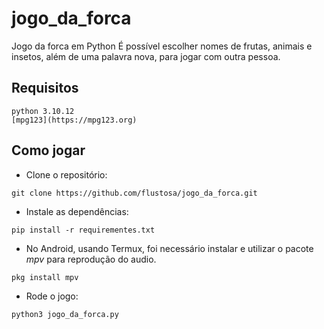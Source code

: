 # jogo_da_forca
Jogo da forca em Python
É possível escolher nomes de frutas, animais e insetos, além de uma palavra nova, para jogar com outra pessoa.

## Requisitos

```
python 3.10.12
[mpg123](https://mpg123.org)
```

## Como jogar

- Clone o repositório:

```
git clone https://github.com/flustosa/jogo_da_forca.git
```

- Instale as dependências:

```
pip install -r requirementes.txt
```

- No Android, usando Termux, foi necessário instalar e utilizar o pacote *mpv* para reprodução do audio.

```
pkg install mpv
```

- Rode o jogo:

```
python3 jogo_da_forca.py
```

